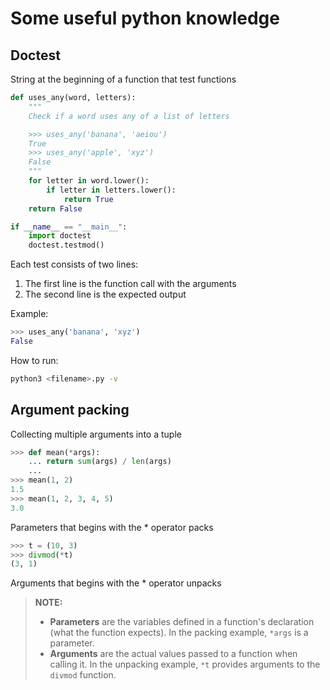 # Some useful python knowledge

## Doctest
String at the beginning of a function that test functions
```python
def uses_any(word, letters):
    """
    Check if a word uses any of a list of letters

    >>> uses_any('banana', 'aeiou')
    True
    >>> uses_any('apple', 'xyz')
    False
    """
    for letter in word.lower():
        if letter in letters.lower():
            return True
    return False

if __name__ == "__main__":
    import doctest
    doctest.testmod()
```

Each test consists of two lines:
1. The first line is the function call with the arguments
2. The second line is the expected output

Example:
```python
>>> uses_any('banana', 'xyz')
False
```

How to run:
```bash
python3 <filename>.py -v
```

## Argument packing
Collecting multiple arguments into a tuple

```python
>>> def mean(*args):
    ... return sum(args) / len(args)
    ...
>>> mean(1, 2)
1.5
>>> mean(1, 2, 3, 4, 5)
3.0
```

Parameters that begins with the * operator packs

```python
>>> t = (10, 3)
>>> divmod(*t)
(3, 1)
```

Arguments that begins with the * operator unpacks

> **NOTE:** 
> - **Parameters** are the variables defined in a function's declaration (what the function expects). In the packing example, `*args` is a parameter.
> - **Arguments** are the actual values passed to a function when calling it. In the unpacking example, `*t` provides arguments to the `divmod` function.